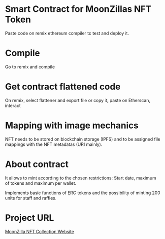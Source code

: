 # Smart Contract for MoonZillas NFT Token

Paste code on remix ethereum compiler to test and deploy it.

# Compile

Go to remix and compile

# Get contract flattened code

On remix, select flattener and export file or copy it, paste on Etherscan, interact

# Mapping with image mechanics

NFT needs to be stored on blockchain storage (IPFS) and to be assigned file mappings with the NFT metadatas (URI mainly).

# About contract

It allows to mint according to the chosen restrictions: Start date, maximum of tokens and maximum per wallet.

Implements basic functions of ERC tokens and the possibility of minting 200 units for staff and raffles.

# Project URL

[MoonZilla NFT Collection Website](https://www.moonzillas.com "MoonZillas Homepage")
